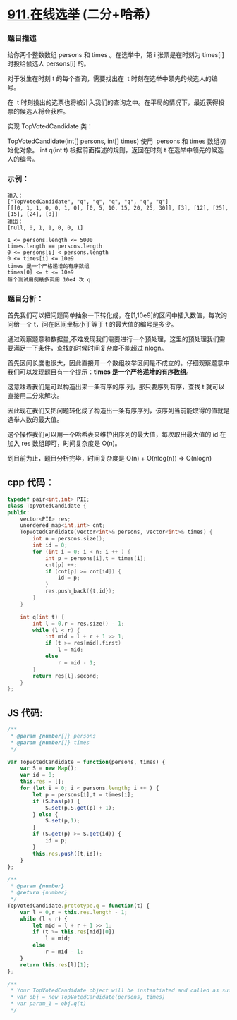 # [911.在线选举](https://leetcode.cn/problems/online-election/) (二分+哈希）

### 题目描述
给你两个整数数组 persons 和 times 。在选举中，第  i  张票是在时刻为  times[i]  时投给候选人 persons[i]  的。

对于发生在时刻 t 的每个查询，需要找出在  t 时刻在选举中领先的候选人的编号。

在  t 时刻投出的选票也将被计入我们的查询之中。在平局的情况下，最近获得投票的候选人将会获胜。

实现 TopVotedCandidate 类：

TopVotedCandidate(int[] persons, int[] times) 使用  persons 和 times 数组初始化对象。
int q(int t) 根据前面描述的规则，返回在时刻 t 在选举中领先的候选人的编号。

### 示例：
```
输入：
["TopVotedCandidate", "q", "q", "q", "q", "q", "q"]
[[[0, 1, 1, 0, 0, 1, 0], [0, 5, 10, 15, 20, 25, 30]], [3], [12], [25], [15], [24], [8]]
输出：
[null, 0, 1, 1, 0, 0, 1]
```

```
1 <= persons.length <= 5000
times.length == persons.length
0 <= persons[i] < persons.length
0 <= times[i] <= 10e9
times 是一个严格递增的有序数组
times[0] <= t <= 10e9
每个测试用例最多调用 10e4 次 q
```

### 题目分析：
首先我们可以把问题简单抽象一下转化成，在[1,10e9]的区间中插入数值，每次询问给一个 t，问在区间坐标小于等于 t 的最大值的编号是多少。

通过观察题意和数据量,不难发现我们需要进行一个预处理，这里的预处理我们需要满足一下条件，查找的时候时间复杂度不能超过 nlogn。

首先区间长度也很大，因此直接开一个数组枚举区间是不成立的。仔细观察题意中我们可以发现题目有一个提示：**times 是一个严格递增的有序数组**。

这意味着我们是可以构造出来一条有序的序   列，那只要序列有序，查找 t 就可以直接用二分来解决。

因此现在我们又把问题转化成了构造出一条有序序列，该序列当前能取得的值就是选举人数的最大值。

这个操作我们可以用一个哈希表来维护出序列的最大值，每次取出最大值的 id 在加入 res   数组即可，时间复杂度是 O(n)。

到目前为止，题目分析完毕，时间复杂度是 O(n) + O(nlog(n)) => O(nlogn)


## cpp 代码：

```cpp
typedef pair<int,int> PII;
class TopVotedCandidate {
public:
    vector<PII> res;
    unordered_map<int,int> cnt;
    TopVotedCandidate(vector<int>& persons, vector<int>& times) {
        int n = persons.size();
        int id = 0;
        for (int i = 0; i < n; i ++ ) {
            int p = persons[i],t = times[i];
            cnt[p] ++;
            if (cnt[p] >= cnt[id]) {
                id = p;
            }
            res.push_back({t,id});
        }
    }

    int q(int t) {
        int l = 0,r = res.size() - 1;
        while (l < r) {
            int mid = l + r + 1 >> 1;
            if (t >= res[mid].first)
                l = mid;
            else
                r = mid - 1;
        }
        return res[l].second;
    }
};
```

## JS 代码:

```Javascript
/**
 * @param {number[]} persons
 * @param {number[]} times
 */

var TopVotedCandidate = function(persons, times) {
    var S = new Map();
    var id = 0;
    this.res = [];
    for (let i = 0; i < persons.length; i ++ ) {
        let p = persons[i],t = times[i];
        if (S.has(p)) {
            S.set(p,S.get(p) + 1);
        } else {
            S.set(p,1);
        }
        if (S.get(p) >= S.get(id)) {
            id = p;
        }
        this.res.push([t,id]);
    }
};

/**
 * @param {number}
 * @return {number}
 */
TopVotedCandidate.prototype.q = function(t) {
    var l = 0,r = this.res.length - 1;
    while (l < r) {
        let mid = l + r + 1 >> 1;
        if (t >= this.res[mid][0])
            l = mid;
        else
            r = mid - 1;
    }
    return this.res[l][1];
};

/**
 * Your TopVotedCandidate object will be instantiated and called as such:
 * var obj = new TopVotedCandidate(persons, times)
 * var param_1 = obj.q(t)
 */
```
